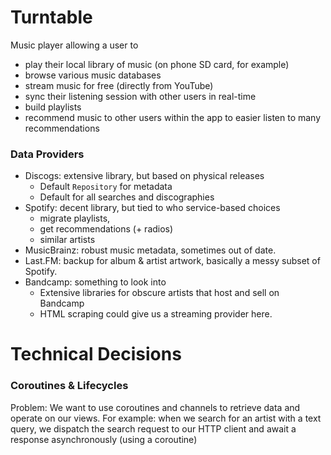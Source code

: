 
# Turntable
Music player allowing a user to
* play their local library of music (on phone SD card, for example)
* browse various music databases
* stream music for free (directly from YouTube)
* sync their listening session with other users in real-time
* build playlists
* recommend music to other users within the app to easier listen to many recommendations


### Data Providers
* Discogs: extensive library, but based on physical releases
    * Default `Repository` for metadata
    * Default for all searches and discographies
* Spotify: decent library, but tied to who service-based choices
    * migrate playlists,
    * get recommendations (+ radios)
    * similar artists
* MusicBrainz: robust music metadata, sometimes out of date.
* Last.FM: backup for album & artist artwork, basically a messy subset of Spotify.
* Bandcamp: something to look into
    * Extensive libraries for obscure artists that host and sell on Bandcamp
    * HTML scraping could give us a streaming provider here.




# Technical Decisions
### Coroutines & Lifecycles
Problem: We want to use coroutines and channels to retrieve data and operate on our views.
For example: when we search for an artist with a text query, we dispatch the search request to our HTTP client and await a response asynchronously (using a coroutine)
